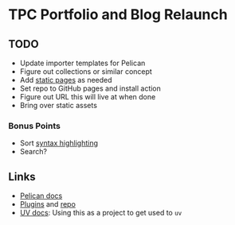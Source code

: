 # TPC Portfolio and Blog Relaunch

## TODO

- Update importer templates for Pelican
- Figure out collections or similar concept
- Add [static pages](https://docs.getpelican.com/en/latest/content.html#pages) as needed
- Set repo to GitHub pages and install action
- Figure out URL this will live at when done
- Bring over static assets

### Bonus Points

- Sort [syntax highlighting](https://docs.getpelican.com/en/latest/content.html#syntax-highlighting)
- Search?

## Links

- [Pelican docs](https://docs.getpelican.com/en/latest/)
- [Plugins](https://docs.getpelican.com/en/latest/plugins.html) and [repo](https://github.com/pelican-plugins)
- [UV docs](https://docs.astral.sh/uv/): Using this as a project to get used to `uv`